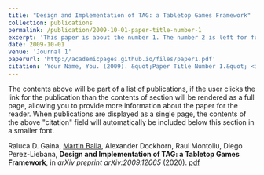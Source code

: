 ```yaml
---
title: "Design and Implementation of TAG: a Tabletop Games Framework"
collection: publications
permalink: /publication/2009-10-01-paper-title-number-1
excerpt: 'This paper is about the number 1. The number 2 is left for future work.'
date: 2009-10-01
venue: 'Journal 1'
paperurl: 'http://academicpages.github.io/files/paper1.pdf'
citation: 'Your Name, You. (2009). &quot;Paper Title Number 1.&quot; <i>Journal 1</i>. 1(1).'
---
```


The contents above will be part of a list of publications, if the user clicks the link for the publication than the contents of section will be rendered as a full page, allowing you to provide more information about the paper for the reader. When publications are displayed as a single page, the contents of the above "citation" field will automatically be included below this section in a smaller font.

Raluca D. Gaina, <ins>Martin Balla</ins>, Alexander Dockhorn, Raul Montoliu, Diego Perez-Liebana, **Design and Implementation of TAG: a Tabletop Games Framework**, in *arXiv preprint arXiv:2009.12065* (2020). [pdf](http://www.diego-perez.net/papers/DesignImplementationTAG.pdf)